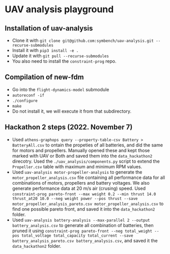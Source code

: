 # UAV analysis playground

## Installation of uav-analysis
* Clone it with `git clone git@github.com:symbench/uav-analysis.git --recurse-submodules`
* Install it with `pip3 install -e .`
* Update it with `git pull --recurse-submodules`
* You also need to install the `constraint-prog` repo.

## Compilation of new-fdm
* Go into the `flight-dynamics-model` submodule
* `autoreconf -if`
* `./configure`
* `make`
* Do not install it, we will execute it from that subdirectory.

## Hackathon 2 steps (2022. November 7)
* Used `athens-graphops query --property-table-csv Battery > BatteryAll.csv` to ontain the
  propeties of all batteries, and did the same for motors and propellers. Manually opened these
  and kept those marked with UAV or Both and saved them into the `data_hackathon2` direcotry.
  Used the `./uav_analysis/components.py` script to extend the `Propeller.csv` table with
  maximum and minimum RPM values.
* Used `uav-analysis motor-propeller-analysis` to generate the `motor_propeller_analysis.csv` file
  containing all performance data for all combinations of motors, propellers and battery voltages.
  We also generate performance data at 20 m/s air (crusing) speed. Used
  `constraint-prog pareto-front --max weight 0.2 --min thrust 14.0 thrust_at20 10.0 --neg weight power --pos thrust --save motor_propeller_analysis_pareto.csv motor_propeller_analysis.csv` 
  to find one possible pareto front, and saved it into the `data_hackathon2` folder.
* Used `uav-analysis battery-analysis --max-parallel 2 --output battery_analysis.csv` to generate
  all combination of batteries, then pruned it using
  `constraint-prog pareto-front --neg total_weight --pos total_voltage total_capacity total_current --save battery_analysis_pareto.csv battery_analysis.csv`, and saved it the
  `data_hackathon2` folder.
